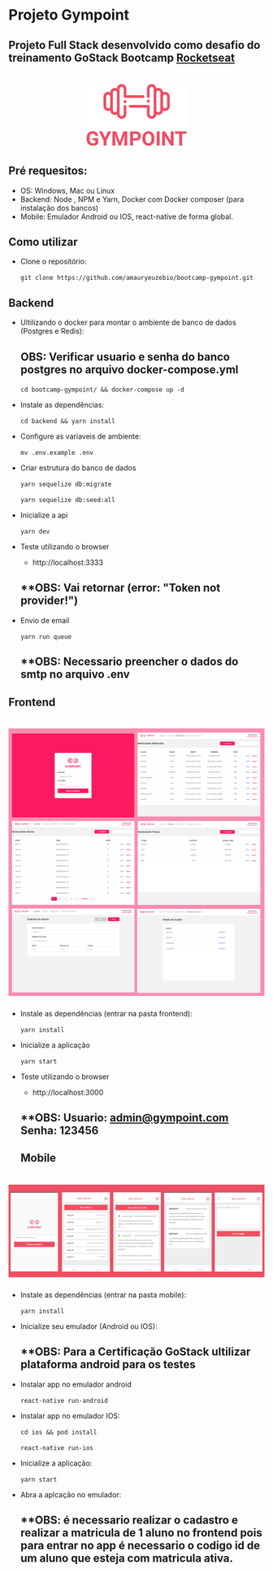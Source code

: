 # Projeto Gympoint

## Projeto Full Stack desenvolvido como desafio do treinamento GoStack Bootcamp [Rocketseat](https://rocketseat.com.br)

<h1 align="center">
<img src="https://raw.githubusercontent.com/amauryeuzebio/bootcamp-gympoint/master/imgs-readme/logo.png">
</h1>

## Pré requesitos:
   - OS: Windows, Mac ou Linux
   - Backend: Node , NPM e Yarn, Docker com Docker composer (para instalação dos bancos)
   - Mobile: Emulador Android ou IOS, react-native de forma global.

## Como utilizar

- Clone o repositório:

  `git clone https://github.com/amauryeuzebio/bootcamp-gympoint.git`

## Backend ##

- Ultilizando o docker para montar o ambiente de banco de dados (Postgres e Redis):
  ## **OBS: Verificar usuario e senha do banco postgres no arquivo docker-compose.yml**

  `cd bootcamp-gympoint/ && docker-compose up -d`

- Instale as dependências:

  `cd backend && yarn install`

- Configure as variaveis de ambiente:

  `mv .env.example .env`

- Criar estrutura do banco de dados

  `yarn sequelize db:migrate`

  `yarn sequelize db:seed:all`
  
- Inicialize a api

  `yarn dev`

- Teste utilizando o browser

  - http://localhost:3333
  ## **OBS: Vai retornar (error: "Token not provider!")

- Envio de email

  `yarn run queue`
  ## **OBS: Necessario preencher o dados do smtp no arquivo .env

## Frontend ##

<h1 align="center">
<img src="https://raw.githubusercontent.com/amauryeuzebio/bootcamp-gympoint/master/imgs-readme/front.png">
</h1>

- Instale as dependências (entrar na pasta frontend):

  `yarn install`

- Inicialize a aplicação

  `yarn start`

- Teste utilizando o browser

  - http://localhost:3000
  ## **OBS: Usuario: admin@gympoint.com Senha: 123456

  ## Mobile ##

<h1 align="center">
<img src="https://raw.githubusercontent.com/amauryeuzebio/bootcamp-gympoint/master/imgs-readme/mobile.png">
</h1>

- Instale as dependências (entrar na pasta mobile):

  `yarn install`

- Inicialize seu emulador (Android ou IOS):
  ## **OBS: Para a Certificação GoStack ultilizar plataforma android para os testes
  
- Instalar app no emulador android

  `react-native run-android`

- Instalar app no emulador IOS:

  `cd ios && pod install`

  `react-native run-ios`

- Inicialize a aplicação:

  `yarn start`

- Abra a aplcação no emulador:
  ## **OBS: é necessario realizar o cadastro e realizar a matricula de 1 aluno no frontend pois para entrar no app é necessario o codigo id de um aluno que esteja com matricula ativa.
